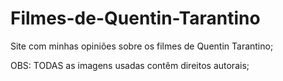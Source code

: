 # Filmes-de-Quentin-Tarantino
Site com minhas opiniões sobre os filmes de Quentin Tarantino;

OBS: TODAS as imagens usadas contêm direitos autorais;
